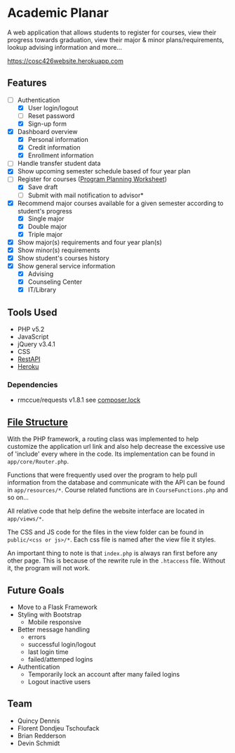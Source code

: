 # Academic Planar

A web application that allows students to register for courses, view their progress towards graduation, view their major & minor plans/requirements, lookup advising information and more...<br/>

https://cosc426website.herokuapp.com

## Features
- [ ] Authentication
	- [x] User login/logout
	- [ ] Reset password
	- [x] Sign-up form
- [x] Dashboard overview
	- [x] Personal information
	- [x] Credit information
	- [x] Enrollment information
- [ ] Handle transfer student data
- [x] Show upcoming semester schedule based of four year plan
- [ ] Register for courses ([Program Planning Worksheet](https://www.salisbury.edu/academic-offices/advising-center/_files/Program_Planning_Worksheet.docx))
	- [x] Save draft
	- [ ] Submit with mail notification to advisor*
- [x] Recommend major courses available for a given semester according to student's progress
	- [x] Single major
	- [x] Double major
	- [x] Triple major
- [x] Show major(s) requirements and four year plan(s)
- [x] Show minor(s) requirements
- [x] Show student's courses history
- [x] Show general service information
	- [x] Advising
	- [x] Counseling Center
	- [x] IT/Library

## Tools Used
- PHP v5.2
- JavaScript
- jQuery v3.4.1
- CSS
- [RestAPI](https://github.com/quincden/COSC425AATRestAPI)
- [Heroku](https://cosc426website.herokuapp.com/)

### Dependencies
- rmccue/requests v1.8.1 see [composer.lock](composer.lock)

## [File Structure](files_structure.txt)
With the PHP framework, a routing class was implemented to help customize the application url link and also help decrease the excessive use of 'include' every where in the code. Its implementation can be found in `app/core/Router.php`.<br/>

Functions that were frequently used over the program to help pull information from the database and communicate with the API can be found in `app/resources/*`. Course related functions are in `CourseFunctions.php` and so on...<br />

All relative code that help define the website interface are located in `app/views/*`. <br />

The CSS and JS code for the files in the view folder can be found in `public/<css or js>/*`. Each css file is named after the view file it styles. <br />

An important thing to note is that `index.php` is always ran first before any other page. This is because of the rewrite rule in the `.htaccess` file. Without it, the program will not work.

## Future Goals
- Move to a Flask Framework
- Styling with Bootstrap
	- Mobile responsive
- Better message handling
	- errors
	- successful login/logout
	- last login time
	- failed/attemped logins
- Authentication
	- Temporarily lock an account after many failed logins
	- Logout inactive users

## Team
- Quincy Dennis
- Florent Dondjeu Tschoufack
- Brian Redderson
- Devin Schmidt

